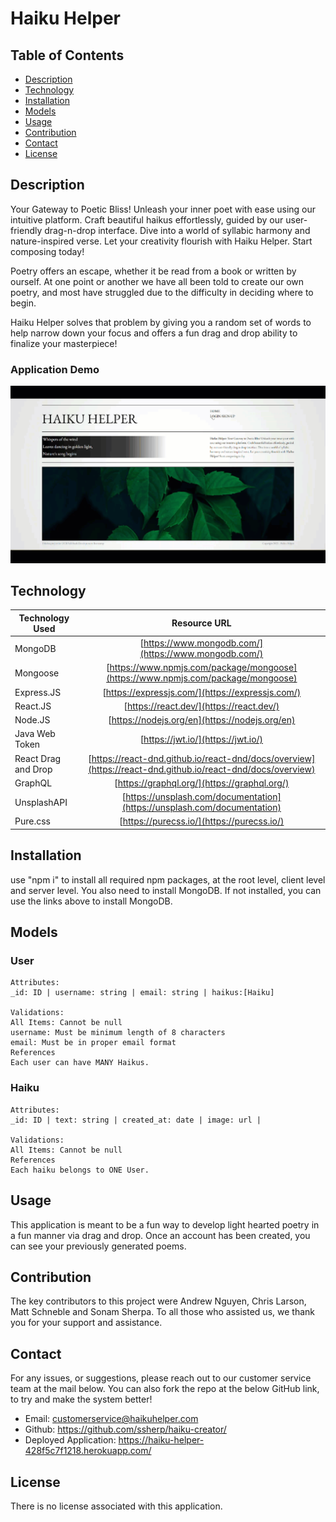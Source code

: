 # Haiku Helper

## Table of Contents

* [Description](#description)
* [Technology](#technologiesused)
* [Installation](#installation)
* [Models](#Models)
* [Usage](#usage)
* [Contribution](#contribution)
* [Contact](#contact)
* [License](#license)

## Description
Your Gateway to Poetic Bliss! Unleash your inner poet with ease using our intuitive platform. Craft beautiful haikus effortlessly, guided by our user-friendly drag-n-drop interface. Dive into a world of syllabic harmony and nature-inspired verse. Let your creativity flourish with Haiku Helper. Start composing today!

Poetry offers an escape, whether it be read from a book or written by ourself. At one point or another we have all been told to create our own poetry, and most have struggled due to the difficulty in deciding where to begin.

Haiku Helper solves that problem by giving you a random set of words to help narrow down your focus and offers a fun drag and drop ability to finalize your masterpiece!

### Application Demo 
![GIF of Application](./assets/images/Haiku%20Helper%20GIF.gif)  

## Technology
| Technology Used        | Resource URL         |
| ---------------------- | :-------------------:|
| MongoDB | [https://www.mongodb.com/](https://www.mongodb.com/) |
| Mongoose | [https://www.npmjs.com/package/mongoose](https://www.npmjs.com/package/mongoose) |
| Express.JS | [https://expressjs.com/](https://expressjs.com/) |
| React.JS | [https://react.dev/](https://react.dev/) |
| Node.JS | [https://nodejs.org/en](https://nodejs.org/en) |
| Java Web Token | [https://jwt.io/](https://jwt.io/) |
| React Drag and Drop | [https://react-dnd.github.io/react-dnd/docs/overview](https://react-dnd.github.io/react-dnd/docs/overview) | 
| GraphQL | [https://graphql.org/](https://graphql.org/) | 
| UnsplashAPI | [https://unsplash.com/documentation](https://unsplash.com/documentation) | 
| Pure.css | [https://purecss.io/](https://purecss.io/) | 

## Installation
use "npm i" to install all required npm packages, at the root level, client level and server level. You also need to install MongoDB. If not installed, you can use the links above to install MongoDB. 

## Models

### User

    Attributes:
    _id: ID | username: string | email: string | haikus:[Haiku]

    Validations:
    All Items: Cannot be null
    username: Must be minimum length of 8 characters
    email: Must be in proper email format
    References
    Each user can have MANY Haikus. 

### Haiku
    Attributes:
    _id: ID | text: string | created_at: date | image: url |

    Validations:
    All Items: Cannot be null
    References
    Each haiku belongs to ONE User.

## Usage
This application is meant to be a fun way to develop light hearted poetry in a fun manner via drag and drop. Once an account has been created, you can see your previously generated poems. 

## Contribution
The key contributors to this project were Andrew Nguyen, Chris Larson, Matt Schneble and Sonam Sherpa. To all those who assisted us, we thank you for your support and assistance. 

## Contact
For any issues, or suggestions, please reach out to our customer service team at the mail below. You can also fork the repo at the below GitHub link, to try and make the system better!

 - Email: customerservice@haikuhelper.com
 - Github: https://github.com/ssherp/haiku-creator/
 - Deployed Application: https://haiku-helper-428f5c7f1218.herokuapp.com/

## License
There is no license associated with this application. 
